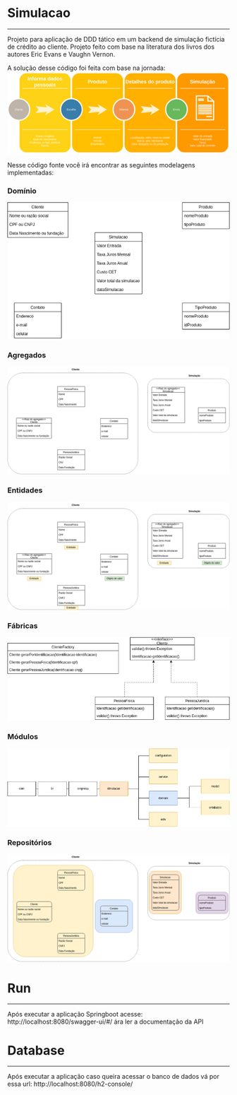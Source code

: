 # Simulacao
***
Projeto para aplicação de DDD tático em um backend de simulação fictícia de crédito ao cliente.
Projeto feito com base na literatura dos livros dos autores Eric Evans e Vaughn Vernon.

A solução desse código foi feita com base na jornada:
![simulacao-jornada.png](imagens%2Fsimulacao-jornada.png)

Nesse código fonte você irá encontrar as seguintes modelagens implementadas:

### Domínio
![simulacao-dominio.png](imagens%2Fsimulacao-dominio.png)

### Agregados
![simulacao-agregados.png](imagens%2Fsimulacao-agregados.png)

### Entidades
![simulacao-entidades.png](imagens%2Fsimulacao-entidades.png)

### Fábricas
![simulacao-fabricaCase.png](imagens%2Fsimulacao-fabricaCase.png)

### Módulos
![simulacao-modulos.png](imagens%2Fsimulacao-modulos.png)

### Repositórios
![simulacao-repositorios.png](imagens%2Fsimulacao-repositorios.png)

# Run
***
Após executar a aplicação Springboot acesse: http://localhost:8080/swagger-ui/#/ ára ler a documentação da API


# Database
***
Após executar a aplicação caso queira acessar o banco de dados vá por essa url: http://localhost:8080/h2-console/